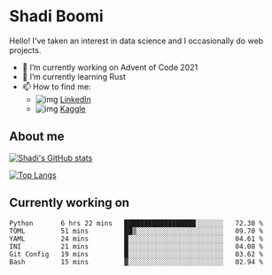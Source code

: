 # Shadi Boomi

Hello! I've taken an interest in data science and I occasionally do web projects.

- 🔭 I’m currently working on Advent of Code 2021
- 🌱 I’m currently learning Rust
- 📫 How to find me: 
  - ![img](https://www.linkedin.com/favicon.ico) [LinkedIn](https://www.linkedin.com/in/shadiboomi/)
  - ![img](https://www.kaggle.com/static/images/favicon.ico) [Kaggle](https://www.kaggle.com/sboomi)

##  About me

[![Shadi's GitHub stats](https://github-readme-stats.vercel.app/api?username=sboomi&show_icons=true&theme=radical)](https://github.com/anuraghazra/github-readme-stats)

[![Top Langs](https://github-readme-stats.vercel.app/api/top-langs/?username=sboomi&layout=compact&theme=default)](https://github.com/anuraghazra/github-readme-stats)

## Currently working on

<!--START_SECTION:waka-->

```text
Python       6 hrs 22 mins   ██████████████████░░░░░░░   72.30 %
TOML         51 mins         ██▒░░░░░░░░░░░░░░░░░░░░░░   09.70 %
YAML         24 mins         █░░░░░░░░░░░░░░░░░░░░░░░░   04.61 %
INI          21 mins         █░░░░░░░░░░░░░░░░░░░░░░░░   04.08 %
Git Config   19 mins         █░░░░░░░░░░░░░░░░░░░░░░░░   03.62 %
Bash         15 mins         ▓░░░░░░░░░░░░░░░░░░░░░░░░   02.94 %
```

<!--END_SECTION:waka-->
